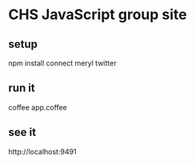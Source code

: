 # CHS JavaScript group site

## setup
npm install connect meryl twitter

## run it
coffee app.coffee

## see it
http://localhost:9491
 

